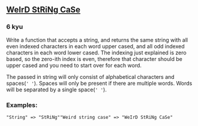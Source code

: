 <h2><a href=https://www.codewars.com/kata/52b757663a95b11b3d00062d/train/javascript target="_blank">WeIrD StRiNg CaSe</a></h2><h3>6 kyu</h3><p>Write a function that accepts a string, and returns the same string with all even indexed characters in each word upper cased, and all odd indexed characters in each word lower cased. The indexing just explained is zero based, so the zero-ith index is even, therefore that character should be upper cased and you need to start over for each word.</p><p>The passed in string will only consist of alphabetical characters and spaces(<code>' '</code>). Spaces will only be present if there are multiple words. Words will be separated by a single space(<code>' '</code>).</p><h3 id="examples">Examples:</h3><pre><code>"String" =&gt; "StRiNg""Weird string case" =&gt; "WeIrD StRiNg CaSe"</code></pre>